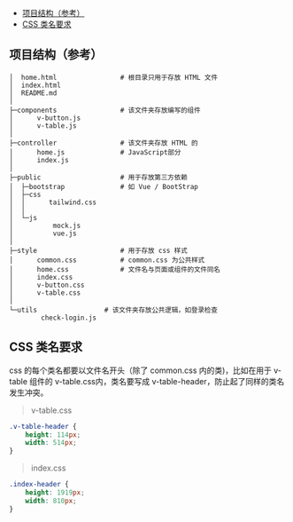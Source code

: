 <!-- TOC -->

- [项目结构（参考）](#%E9%A1%B9%E7%9B%AE%E7%BB%93%E6%9E%84%E5%8F%82%E8%80%83)
- [CSS 类名要求](#css-%E7%B1%BB%E5%90%8D%E8%A6%81%E6%B1%82)

<!-- /TOC -->

## 项目结构（参考）
```
│  home.html                # 根目录只用于存放 HTML 文件
│  index.html
│  README.md
│
├─components                # 该文件夹存放编写的组件
│      v-button.js
│      v-table.js
│
├─controller                # 该文件夹存放 HTML 的 
│      home.js              # JavaScript部分
│      index.js
│
├─public                    # 用于存放第三方依赖
│  ├─bootstrap              # 如 Vue / BootStrap
│  ├─css
│  │      tailwind.css
│  │
│  └─js
│          mock.js
│          vue.js
│
├─style                     # 用于存放 css 样式
│      common.css           # common.css 为公共样式
│      home.css             # 文件名与页面或组件的文件同名
│      index.css
│      v-button.css
│      v-table.css
│
└─utils                 # 该文件夹存放公共逻辑，如登录检查
        check-login.js
```

## CSS 类名要求
css 的每个类名都要以文件名开头（除了 common.css 内的类)，比如在用于 v-table 组件的 v-table.css内，类名要写成 v-table-header，防止起了同样的类名发生冲突。

> v-table.css
```css
.v-table-header {
    height: 114px;
    width: 514px;
}
```

> index.css
```css
.index-header {
    height: 1919px;
    width: 810px;
}
```
